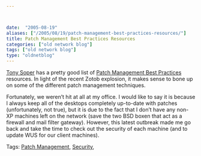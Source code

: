 ```yaml
---



date:  "2005-08-19"
aliases: ["/2005/08/19/patch-management-best-practices-resources/"]
title: Patch Management Best Practices Resources
categories: ["old network blog"]
tags: ["old network blog"]
type: "oldnetblog"
---
```

<a href="http://blogs.technet.com/tonyso">Tony Soper</a> has a pretty good list of <a href="http://blogs.technet.com/tonyso/archive/2005/08/18/409429.aspx">Patch Management Best Practices</a> resources.  In light of the recent Zotob explosion, it makes sense to bone up on some of the different patch management techniques.


Fortunately, we weren&#8217;t hit at all at my office.  I would like to say it is because I always keep all of the desktops completely up-to-date with patches (unfortunately, not true), but it is due to the fact that I don&#8217;t have any non-XP machines left on the network (save the two BSD boxen that act as a firewall and mail filter gateway).  However, this latest outbreak made me go back and take the time to check out the security of each machine (and to update WUS for our client machines).


Tags: <a href="http://technorati.com/tag/Patch+Management" title="See the Technorati tag page for 'Patch Management'." rel="tag">Patch Management</a>, <a href="http://technorati.com/tag/Security" title="See the Technorati tag page for 'Security'." rel="tag">Security</a>, <a href="http://technorati.com/tag/" title="See the Technorati tag page for ''." rel="tag"></a>


